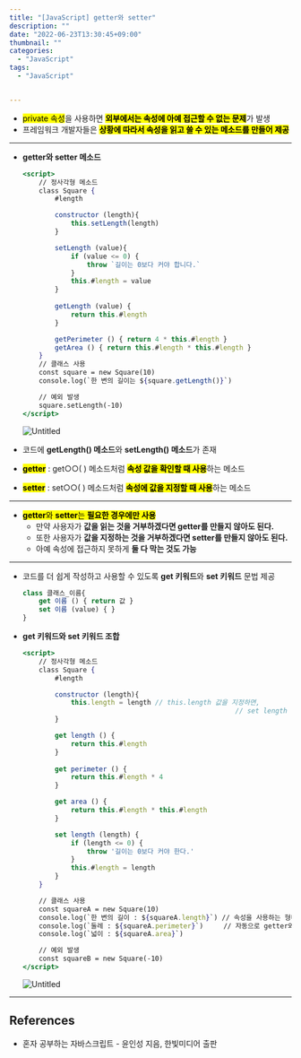```yaml
---
title: "[JavaScript] getter와 setter"
description: ""
date: "2022-06-23T13:30:45+09:00"
thumbnail: ""
categories:
  - "JavaScript"
tags:
  - "JavaScript"


---
```

<!--more-->

- <mark>private 속성</mark>을 사용하면 <mark>**외부에서는 속성에 아예 접근할 수 없는 문제**</mark>가 발생
- 프레임워크 개발자들은 <mark>**상황에 따라서 속성을 읽고 쓸 수 있는 메소드를 만들어 제공**</mark>

---

- **getter와 setter 메소드**
    
    ```jsx
    <script>
    	// 정사각형 메소드
    	class Square {
    		#length
    
    		constructor (length){
    			this.setLength(length)
    		}
    
    		setLength (value){
    			if (value <= 0) {
    				throw `길이는 0보다 커야 합니다.`
    			}
    			this.#length = value
    		}
    		
    		getLength (value) {
    			return this.#length
    		}
    
    		getPerimeter () { return 4 * this.#length }
    		getArea () { return this.#length * this.#length }
    	}
    	// 클래스 사용
    	const square = new Square(10)
    	console.log(`한 변의 길이는 ${square.getLength()}`)
    
    	// 예외 발생
    	square.setLength(-10)
    </script>
    ```
    
    ![Untitled](/images/lang_javascript/study_2/JavaScript_getter와_setter/Untitled.png)
    
- 코드에 **getLength() 메소드**와 **setLength() 메소드**가 존재
- <mark>**getter**</mark> : get○○( ) 메소드처럼 <mark>**속성 값을 확인할 때 사용**</mark>하는 메소드
- <mark>**setter**</mark> : set○○( ) 메소드처럼 <mark>**속성에 값을 지정할 때 사용**</mark>하는 메소드

---

- <mark>**getter**와 **setter**는 **필요한 경우에만 사용**</mark>
    - 만약 사용자가 **값을 읽는 것을 거부하겠다면 getter를 만들지 않아도 된다.**
    - 또한 사용자가 **값을 지정하는 것을 거부하겠다면 setter를 만들지 않아도 된다.**
    - 아예 속성에 접근하지 못하게 **둘 다 막는 것도 가능**

---

- 코드를 더 쉽게 작성하고 사용할 수 있도록 **get 키워드**와 **set 키워드** 문법 제공
    
    ```jsx
    class 클래스_이름{
    	get 이름 () { return 값 }
    	set 이름 (value) { }
    }
    ```
    
- **get 키워드와 set 키워드 조합**
    
    ```jsx
    <script>
    	// 정사각형 메소드
    	class Square {
    		#length
    
    		constructor (length){
    			this.length = length // this.length 값을 지정하면,
    													 // set length (length) 메소드 부분이 호출 
    		}
    
    		get length () {
    			return this.#length
    		}
    		
    		get perimeter () {
    			return this.#length * 4
    		}
    
    		get area () {
    			return this.#length * this.#length
    		}
    
    		set length (length) {
    			if (length <= 0) {
    				throw '길이는 0보다 커야 한다.'
    			}
    			this.#length = length
    		}
    	}
    
    	// 클래스 사용
    	const squareA = new Square(10)
    	console.log(`한 변의 길이 : ${squareA.length}`) // 속성을 사용하는 형태로 사용하면,
    	console.log(`둘레 : ${squareA.perimeter}`)     // 자동으로 getter와 setter가 호출
    	console.log(`넓이 : ${squareA.area}`)
    
    	// 예외 발생
    	const squareB = new Square(-10)
    </script>
    ```
    
    ![Untitled](/images/lang_javascript/study_2/JavaScript_getter와_setter/Untitled%201.png)
    

---

## References

- 혼자 공부하는 자바스크립트 - 윤인성 지음, 한빛미디어 출판